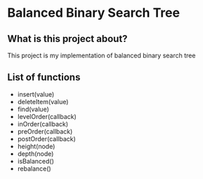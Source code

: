 # Balanced Binary Search Tree
## What is this project about?
This project is my implementation of balanced binary search tree
## List of functions
* insert(value)
* deleteItem(value)
* find(value)
* levelOrder(callback)
* inOrder(callback)
* preOrder(callback)
* postOrder(callback)
* height(node)
* depth(node)
* isBalanced()
* rebalance()